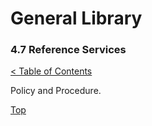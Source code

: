 [0]: ../README.md
[4.7]: reference-services.md

# General Library
### 4.7 Reference Services
[< Table of Contents][0]

Policy and Procedure.

[Top][4.7]